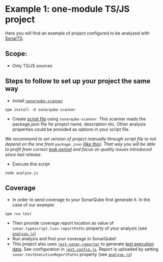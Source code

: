 # Example 1: one-module TS/JS project

Here you will find an example of project configured to be analyzed with [SonarTS](https://github.com/SonarSource/sonarts).

## Scope:
* Only TS/JS sources

## Steps to follow to set up your project the same way
* Install [`sonarqube-scanner`](https://github.com/bellingard/sonar-scanner-npm)
```
npm install -D sonarqube-scanner
```
* Create [script file](analyse.js) using `sonarqube-scanner`. This scanner reads the package.json file for project name, description etc. Other analysis properties could be provided as options in your script file.

_We recommend to set version of project manually through script file to not depend on the one from `package.json` ([like this](analyse.js#L8)). That way you will be able to profit from correct [leak period](https://docs.sonarqube.org/display/SONAR/Fixing+the+Water+Leak) and focus on quality issues introduced since last release._

* Execute this script
```
node analyse.js
```

## Coverage
* In order to send coverage to your SonarQube first generate it. In the case of our example:
```
npm run test
```
* Then provide coverage report location as value of `sonar.typescript.lcov.reportPaths` property of your analysis (see [`analyse.js`](analyse.js))
* Run analysis and find your coverage in SonarQube!
* This project also uses [`jest-sonar-reporter`](https://www.npmjs.com/package/jest-sonar-reporter) to generate 
[test execution data](https://docs.sonarqube.org/display/SONAR/Generic+Test+Data#GenericTestData-GenericExecution). See configuration in [`jest.config.js`](jest.config.js). 
Report is uploaded by setting `sonar.testExecutionReportPaths` property (see [`analyse.js`](analyse.js)) 
